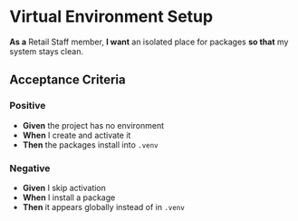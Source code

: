 # Virtual Environment Setup

**As a** Retail Staff member, **I want** an isolated place for packages **so that** my system stays clean.

## Acceptance Criteria

### Positive
- **Given** the project has no environment
- **When** I create and activate it
- **Then** the packages install into `.venv`

### Negative
- **Given** I skip activation
- **When** I install a package
- **Then** it appears globally instead of in `.venv`
